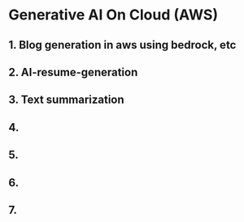 # Generative AI On Cloud (AWS)

## 1. Blog generation in aws using bedrock, etc

## 2. AI-resume-generation

## 3. Text summarization

## 4. 

## 5. 

## 6. 

## 7. 


